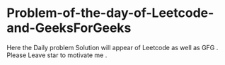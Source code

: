 # Problem-of-the-day-of-Leetcode-and-GeeksForGeeks
Here the Daily problem Solution will appear of Leetcode as well as GFG .
Please Leave star to motivate me .
